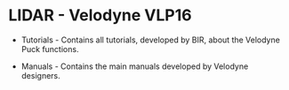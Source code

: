 # LIDAR - Velodyne VLP16


* Tutorials - Contains all tutorials, developed by BIR, about the Velodyne Puck functions.

* Manuals - Contains the main manuals developed by Velodyne designers.

